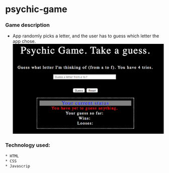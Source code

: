 # psychic-game
### Game description
* App randomly picks a letter, and the user has to guess which letter the app chose.
![psychic image](assets/images/psychic.png)
### Technology used:
    * HTML
    * CSS
    * Javascrip